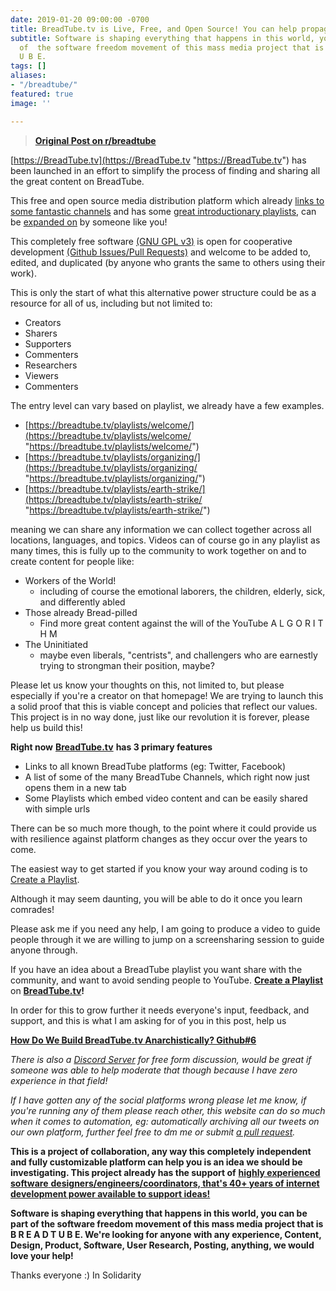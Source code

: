 ```yaml
---
date: 2019-01-20 09:00:00 -0700
title: BreadTube.tv is Live, Free, and Open Source! You can help propagate and agitate.
subtitle: Software is shaping everything that happens in this world, you can be part
  of  the software freedom movement of this mass media project that is B R E A D T
  U B E.
tags: []
aliases:
- "/breadtube/"
featured: true
image: ''

---
```

> [**Original Post on r/breadtube**](https://www.reddit.com/r/BreadTube/comments/ahxwrm/breadtubetv_is_live_and_open_source_you_can_help/)

[https://BreadTube.tv](https://BreadTube.tv "https://BreadTube.tv") has been launched in an effort to simplify the process of finding and sharing all the great content on BreadTube.

This free and open source media distribution platform which already [links to some fantastic channels](https://breadtube.tv) and has some [great introductionary playlists](https://breadtube.tv/playlists/), can be [expanded on](https://github.com/breadtubetv/breadtubetv/blob/master/CONTRIBUTING.md#contributing) by someone like you!

This completely free software [(GNU GPL v3)](https://github.com/breadtubetv/breadtubetv/blob/master/LICENSE) is open for cooperative development [(Github Issues/Pull Requests)](https://github.com/breadtubetv/breadtubetv/issues/new/choose) and welcome to be added to, edited, and duplicated (by anyone who grants the same to others using their work).

This  is only the start of what this alternative power structure could be as a  resource for all of us, including but not limited to:

* Creators
* Sharers
* Supporters
* Commenters
* Researchers
* Viewers
* Commenters

The entry level can vary based on playlist, we already have a few examples.

* [https://breadtube.tv/playlists/welcome/](https://breadtube.tv/playlists/welcome/ "https://breadtube.tv/playlists/welcome/")
* [https://breadtube.tv/playlists/organizing/](https://breadtube.tv/playlists/organizing/ "https://breadtube.tv/playlists/organizing/")
* [https://breadtube.tv/playlists/earth-strike/](https://breadtube.tv/playlists/earth-strike/ "https://breadtube.tv/playlists/earth-strike/")

meaning  we can share any information we can collect together across all  locations, languages, and topics. Videos can of course go in any  playlist as many times, this is fully up to the community to work  together on and to create content for people like:

* Workers of the World!
  * including of course the emotional laborers, the children, elderly, sick, and differently abled
* Those already Bread-pilled
  * Find more great content against the will of the YouTube A L G O R I T H M
* The Uninitiated
  * maybe even liberals, "centrists", and challengers who are earnestly trying to strongman their position, maybe?

Please  let us know your thoughts on this, not limited to, but please  especially if you're a creator on that homepage! We are trying to launch  this a solid proof that this is viable concept and policies that  reflect our values. This project is in no way done, just like our  revolution it is forever, please help us build this!

**Right now** [**BreadTube.tv**](https://BreadTube.tv) **has 3 primary features**

* Links to all known BreadTube platforms (eg: Twitter, Facebook)
* A list of some of the many BreadTube Channels, which right now just opens them in a new tab
* Some Playlists which embed video content and can be easily shared with simple urls

There  can be so much more though, to the point where it could provide us with  resilience against platform changes as they occur over the years to  come.

The easiest way to get started if you know your way around coding is to [Create a Playlist](https://github.com/breadtubetv/breadtubetv#creating-a-playlist).

Although it may seem daunting, you will be able to do it once you learn comrades!

Please  ask me if you need any help, I am going to produce a video to guide  people through it we are willing to jump on a screensharing session to  guide anyone through.

If you have an idea about a BreadTube playlist you want share with the community, and want to avoid sending people to YouTube. [**Create a Playlist**](https://github.com/breadtubetv/breadtubetv#creating-a-playlist) on [**BreadTube.tv**](https://BreadTube.tv)**!**

In  order for this to grow further it needs everyone's input, feedback, and  support, and this is what I am asking for of you in this post, help us

[**How Do We Build BreadTube.tv Anarchistically? Github#6**](https://github.com/breadtubetv/breadtubetv/issues/6)

_There is also a_ [_Discord Server_](https://discordapp.com/invite/5MGeFv9) _for  free form discussion, would be great if someone was able to help  moderate that though because I have zero experience in that field!_

_If  I have gotten any of the social platforms wrong please let me know, if  you're running any of them please reach other, this website can do so  much when it comes to automation, eg: automatically archiving all our  tweets on our own platform,  further feel free to dm me or submit_ [_a pull request_](https://help.github.com/articles/about-pull-requests/)_._

**This  is a project of collaboration, any way this completely independent and  fully customizable platform can help you is an idea we should be  investigating. This project already has the support of** [**highly experienced software** **designers/engineers/coordinators, that's 40+ years of internet development power available to support ideas!**](https://github.com/orgs/breadtubetv/people)

**Software is shaping everything that happens in this world, you can be part of  the software freedom movement of this mass media project that is B R E A D T U B E. We're looking for anyone with any experience, Content, Design, Product, Software, User Research, Posting, anything, we would  love your help!**

Thanks everyone :) In Solidarity